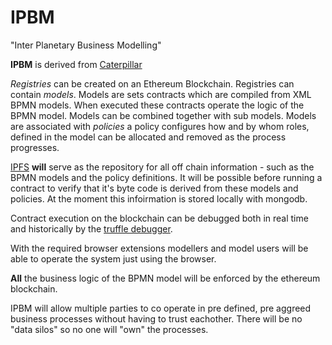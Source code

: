 # IPBM

"Inter Planetary Business Modelling"

**IPBM** is derived from [Caterpillar](https://github.com/orlenyslp/Caterpillar)

*Registries* can be created on an Ethereum Blockchain.  Registries can contain *models*.  Models are sets contracts which are compiled from XML BPMN models.  When executed these contracts operate the logic of the BPMN model.  Models can be combined together with sub models.  Models are associated with *policies* a policy configures how and by whom roles, defined in the model can be allocated and removed as the process progresses.

[IPFS](https://ipfs.io/) **will** serve as the repository for all off chain information - such as the BPMN models and the policy definitions.  It will be possible before running a contract to verify that it's byte code is derived from these models and policies.  At the moment this infoirmation is stored locally with mongodb.

Contract execution on the blockchain can be debugged both in real time and historically by the [truffle debugger](https://truffleframework.com/docs/truffle/getting-started/debugging-your-contracts).

With the required browser extensions modellers and model users will be able to operate the system just using the browser.

**All** the business logic of the BPMN model will be enforced by the ethereum blockchain.

IPBM will allow multiple parties to co operate in pre defined, pre aggreed business processes without having to trust eachother.  There will be no "data silos" so no one will "own" the processes.
